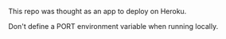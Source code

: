 This repo was thought as an app to deploy on Heroku.

Don't define a PORT environment variable when running locally.
